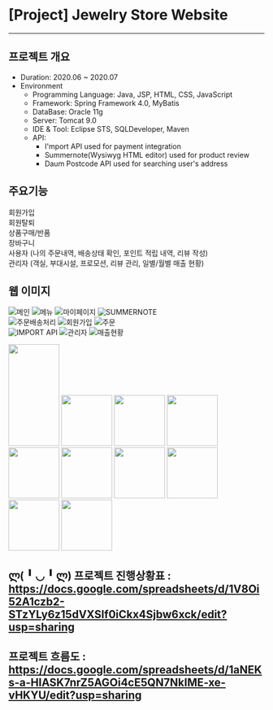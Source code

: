# **[Project] Jewelry Store Website**
***
## 프로젝트 개요

* Duration: 2020.06 ~ 2020.07   
* Environment   
   - Programming Language: Java, JSP, HTML, CSS, JavaScript   
   - Framework: Spring Framework 4.0, MyBatis   
   - DataBase: Oracle 11g    
   - Server: Tomcat 9.0       
   - IDE & Tool: Eclipse STS, SQLDeveloper, Maven   
   - API:        
     - I'mport API used for payment integration       
     - Summernote(Wysiwyg HTML editor) used for product review      
     - Daum Postcode API used for searching user's address      
## 주요기능  
회원가입    
회원탈퇴     
상품구매/반품    
장바구니     
사용자 (나의 주문내역, 배송상태 확인, 포인트 적립 내역, 리뷰 작성)     
관리자 (객실, 부대시설, 프로모션, 리뷰 관리, 일별/월별 매출 현황)   

## 웹 이미지   
![메인](https://user-images.githubusercontent.com/62457271/104874499-705c5d80-5996-11eb-89cc-5d6e788a4a07.png)
![메뉴](https://user-images.githubusercontent.com/62457271/104874515-781c0200-5996-11eb-88ae-de760395b33d.png)
![마이페이지](https://user-images.githubusercontent.com/62457271/104874531-8407c400-5996-11eb-8cc7-cc74c7db95cd.png)
![SUMMERNOTE](https://user-images.githubusercontent.com/62457271/104874543-89fda500-5996-11eb-923c-35ae534ca777.png)   
![주문배송처리](https://user-images.githubusercontent.com/62457271/104874562-91bd4980-5996-11eb-8972-c10a8e8fb81f.png)
![회원가입](https://user-images.githubusercontent.com/62457271/104874576-9681fd80-5996-11eb-8f5e-95858e9bcb62.png)
![주문](https://user-images.githubusercontent.com/62457271/104874609-aac5fa80-5996-11eb-8233-6c83196f7252.png)   
![IMPORT API](https://user-images.githubusercontent.com/62457271/104874612-abf72780-5996-11eb-9256-e2ce1e1a2d14.png)
![관리자](https://user-images.githubusercontent.com/62457271/104874613-ac8fbe00-5996-11eb-86ec-c0419c092705.png)
![매출현황](https://user-images.githubusercontent.com/62457271/104874614-ac8fbe00-5996-11eb-8b8f-d79eeba09263.png)   


<img src="https://user-images.githubusercontent.com/62457271/104874499-705c5d80-5996-11eb-89cc-5d6e788a4a07.png"  width="100" height="200">
<img src="https://user-images.githubusercontent.com/62457271/104874515-781c0200-5996-11eb-88ae-de760395b33d.png"  width="100" height="100">
<img src="https://user-images.githubusercontent.com/62457271/104874531-8407c400-5996-11eb-8cc7-cc74c7db95cd.png"  width="100" height="100">
<img src="https://user-images.githubusercontent.com/62457271/104874543-89fda500-5996-11eb-923c-35ae534ca777.png"  width="100" height="100">
<img src="https://user-images.githubusercontent.com/62457271/104874562-91bd4980-5996-11eb-8972-c10a8e8fb81f.png"  width="100" height="100">
<img src="https://user-images.githubusercontent.com/62457271/104874576-9681fd80-5996-11eb-8f5e-95858e9bcb62.png"  width="100" height="100">
<img src="https://user-images.githubusercontent.com/62457271/104874609-aac5fa80-5996-11eb-8233-6c83196f7252.png"  width="100" height="100">
<img src="https://user-images.githubusercontent.com/62457271/104874612-abf72780-5996-11eb-9256-e2ce1e1a2d14.png"  width="100" height="100">
<img src="https://user-images.githubusercontent.com/62457271/104874613-ac8fbe00-5996-11eb-86ec-c0419c092705.png"  width="100" height="100">
<img src="https://user-images.githubusercontent.com/62457271/104874614-ac8fbe00-5996-11eb-8b8f-d79eeba09263.png"  width="100" height="100">

ლ( ╹ ◡ ╹ ლ) 
프로젝트 진행상황표 : https://docs.google.com/spreadsheets/d/1V8Oi52A1czb2-STzYLy6z15dVXSlf0iCkx4Sjbw6xck/edit?usp=sharing
-----------------------------------------
프로젝트 흐름도 : https://docs.google.com/spreadsheets/d/1aNEKs-a-HIASK7nrZ5AGOi4cE5QN7NkIME-xe-vHKYU/edit?usp=sharing
-----------------------------------------
